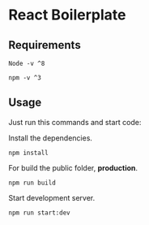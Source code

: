 # React Boilerplate

## Requirements

    Node -v ^8

    npm -v ^3

## Usage

Just run this commands and start code:

Install the dependencies.

```
npm install
```

For build the public folder, **production**.

```
npm run build
```

Start development server.

```
npm run start:dev
```
